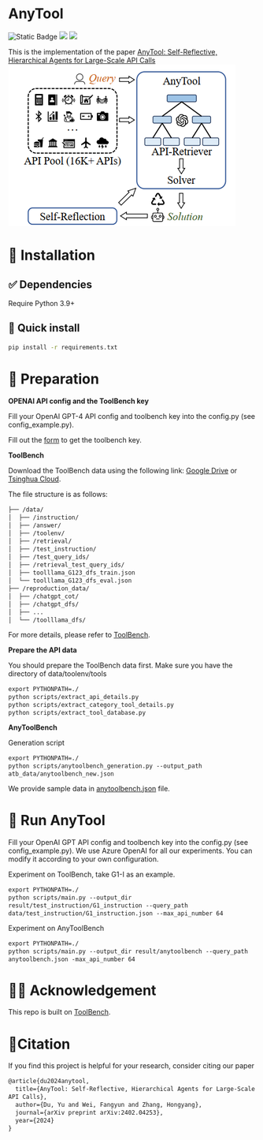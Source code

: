 # AnyTool
![Static Badge](https://img.shields.io/badge/anytool-blue)
<a href='https://arxiv.org/abs/2402.04253'><img src='https://img.shields.io/badge/arXiv-2402.04253-b31b1b.svg'></a>  <a href='https://github.com/dyabel/AnyTool/blob/public/LICENSE'><img src='https://img.shields.io/badge/License-Apache-blue'></a>

This is the implementation of the paper [AnyTool: Self-Reflective, Hierarchical Agents for Large-Scale API Calls](https://arxiv.org/abs/2402.04253)
![Figure](./assets/anytool.png)

# 🔧 Installation
## ✅ Dependencies
Require Python 3.9+

## 🚀 Quick install 
```bash
pip install -r requirements.txt
```

# 🔆 Preparation

**OPENAI API config and the ToolBench key**

Fill your OpenAI GPT-4 API config and toolbench key into the config.py (see config_example.py). 

Fill out the [form](https://docs.google.com/forms/d/e/1FAIpQLSdqHypmYanWU8ZhuUcrEuM5eFB03WqaqYJzvKUxUe1HzUBB3A/viewform?usp=send_form) to get the toolbench key. 

**ToolBench**

Download the ToolBench data using the following link: [Google Drive](https://drive.google.com/drive/folders/1yBUQ732mPu-KclJnuQELEhtKakdXFc3J) or [Tsinghua Cloud](https://cloud.tsinghua.edu.cn/f/c9e50625743b40bfbe10/).

The file structure is as follows:
```
├── /data/
│  ├── /instruction/
│  ├── /answer/
│  ├── /toolenv/
│  ├── /retrieval/
│  ├── /test_instruction/
│  ├── /test_query_ids/
│  ├── /retrieval_test_query_ids/
│  ├── toolllama_G123_dfs_train.json
│  └── toolllama_G123_dfs_eval.json
├── /reproduction_data/
│  ├── /chatgpt_cot/
│  ├── /chatgpt_dfs/
│  ├── ...
│  └── /toolllama_dfs/
```

For more details, please refer to [ToolBench](https://github.com/OpenBMB/ToolBench).

**Prepare the API data**

You should prepare the ToolBench data first. Make sure you have the directory of data/toolenv/tools
```
export PYTHONPATH=./
python scripts/extract_api_details.py
python scripts/extract_category_tool_details.py
python scripts/extract_tool_database.py
```

**AnyToolBench**

Generation script
```
export PYTHONPATH=./
python scripts/anytoolbench_generation.py --output_path atb_data/anytoolbench_new.json
```

We provide sample data in [anytoolbench.json](./atb_data/anytoolbench.json) file.



# 🚗 Run AnyTool
Fill your OpenAI GPT API config and toolbench key into the config.py (see config_example.py). We use Azure OpenAI for all our experiments. You can modify it according to your own configuration. 

Experiment on ToolBench, take G1-I as an example.
```
export PYTHONPATH=./
python scripts/main.py --output_dir result/test_instruction/G1_instruction --query_path data/test_instruction/G1_instruction.json --max_api_number 64
```
Experiment on AnyToolBench
```
export PYTHONPATH=./
python scripts/main.py --output_dir result/anytoolbench --query_path anytoolbench.json -max_api_number 64
```

# 👨‍🏫 Acknowledgement
This repo is built on [ToolBench](https://github.com/OpenBMB/ToolBench).

# 📑Citation
If you find this project is helpful for your research, consider citing our paper
```
@article{du2024anytool,
  title={AnyTool: Self-Reflective, Hierarchical Agents for Large-Scale API Calls},
  author={Du, Yu and Wei, Fangyun and Zhang, Hongyang},
  journal={arXiv preprint arXiv:2402.04253},
  year={2024}
}
```
